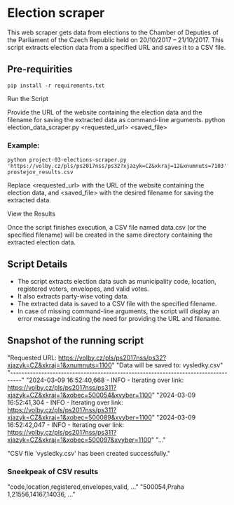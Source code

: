 # Election scraper
This web scraper gets data from elections to the Chamber of Deputies of the Parliament of the Czech Republic held on 20/10/2017 – 21/10/2017.
This script extracts election data from a specified URL and saves it to a CSV file.

## Pre-requirities
`pip install -r requirements.txt`

Run the Script

Provide the URL of the website containing the election data and the filename for saving the extracted data as command-line arguments.
python election_data_scraper.py <requested_url> <saved_file>

### Example:
`python project-03-elections-scraper.py 'https://volby.cz/pls/ps2017nss/ps32?xjazyk=CZ&xkraj=12&xnumnuts=7103' prostejov_results.csv`

Replace <requested_url> with the URL of the website containing the election data, and <saved_file> with the desired filename for saving the extracted data.

View the Results

Once the script finishes execution, a CSV file named data.csv (or the specified filename) will be created in the same directory containing the extracted election data.

## Script Details
- The script extracts election data such as municipality code, location, registered voters, envelopes, and valid votes.
- It also extracts party-wise voting data.
- The extracted data is saved to a CSV file with the specified filename.
- In case of missing command-line arguments, the script will display an error message indicating the need for providing the URL and filename.

## Snapshot of the running script

"Requested URL: https://volby.cz/pls/ps2017nss/ps32?xjazyk=CZ&xkraj=1&xnumnuts=1100"
"Data will be saved to: vysledky.csv"
"----------------------------------------------------------------------------------"
"2024-03-09 16:52:40,668 - INFO - Iterating over link: https://volby.cz/pls/ps2017nss/ps311?xjazyk=CZ&xkraj=1&xobec=500054&xvyber=1100"
"2024-03-09 16:52:41,304 - INFO - Iterating over link: https://volby.cz/pls/ps2017nss/ps311?xjazyk=CZ&xkraj=1&xobec=500089&xvyber=1100"
"2024-03-09 16:52:42,047 - INFO - Iterating over link: https://volby.cz/pls/ps2017nss/ps311?xjazyk=CZ&xkraj=1&xobec=500097&xvyber=1100"
"..."

"CSV file 'vysledky.csv' has been created successfully."

### Sneekpeak of CSV results
"code,location,registered,envelopes,valid, ..."
"500054,Praha 1,21556,14167,14036, ..."